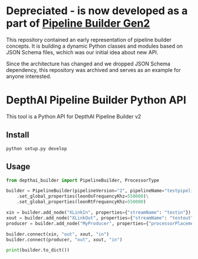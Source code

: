 # Depreciated - is now developed as a part of [Pipeline Builder Gen2](https://github.com/luxonis/depthai/issues/136)

This repository contained an early representation of pipeline builder concepts. It is building a dynamic Python classes and modules based on JSON Schema files, wchich was our initial idea about new API. 

Since the architecture has changed and we dropped JSON Schema dependency, this repository was archived and serves as an example for anyone interested.

# DepthAI Pipeline Builder Python API

This tool is a Python API for DepthAI Pipeline Builder v2

## Install

```
python setup.py develop
```

## Usage

```python
from depthai_builder import PipelineBuilder, ProcessorType

builder = PipelineBuilder(pipelineVersion="2", pipelineName="testpipeline")\
    .set_global_properties(leonOsFrequencyKhz=550000)\
    .set_global_properties(leonRtFrequencyKhz=550000)

xin = builder.add_node("XLinkIn", properties={"streamName": "testin"})
xout = builder.add_node("XLinkOut", properties={"streamName": "testout", "maxFpsLimit": 30})
producer = builder.add_node("MyProducer", properties={"processorPlacement": ProcessorType.LRT})

builder.connect(xin, "out", xout, "in")
builder.connect(producer, "out", xout, "in")

print(builder.to_dict())
```
